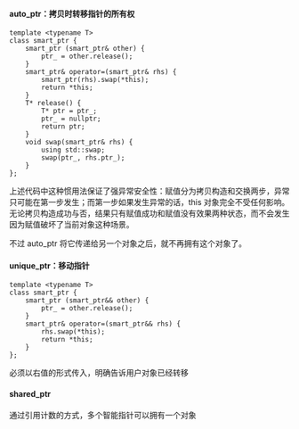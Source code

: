 #### auto_ptr：拷贝时转移指针的所有权

```
template <typename T>
class smart_ptr {
	smart_ptr (smart_ptr& other) {
		ptr_ = other.release();
	}
	smart_ptr& operator=(smart_ptr& rhs) {
		smart_ptr(rhs).swap(*this);
		return *this;
	}
	T* release() {
		T* ptr = ptr_;
		ptr_ = nullptr;
		return ptr;
	}
	void swap(smart_ptr& rhs) {
		using std::swap;
		swap(ptr_, rhs.ptr_);
	}
};
```

上述代码中这种惯用法保证了强异常安全性：赋值分为拷贝构造和交换两步，异常只可能在第一步发生；而第一步如果发生异常的话，this 对象完全不受任何影响。无论拷贝构造成功与否，结果只有赋值成功和赋值没有效果两种状态，而不会发生因为赋值破坏了当前对象这种场景。

不过 auto_ptr 将它传递给另一个对象之后，就不再拥有这个对象了。

#### unique_ptr：移动指针

```
template <typename T> 
class smart_ptr {
	smart_ptr (smart_ptr&& other) {
		ptr_ = other.release();
	}
	smart_ptr& operator=(smart_ptr&& rhs) {
		rhs.swap(*this);
		return *this;
	}
};
```

必须以右值的形式传入，明确告诉用户对象已经转移

#### shared_ptr

通过引用计数的方式，多个智能指针可以拥有一个对象